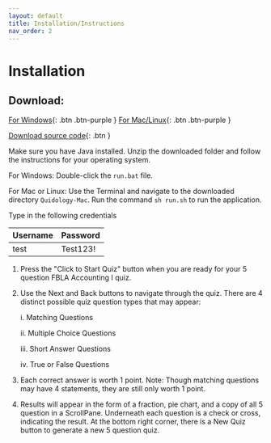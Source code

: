 ```yaml
---
layout: default
title: Installation/Instructions
nav_order: 2
---
```


# Installation

## Download:
[For Windows](https://github.com/Quidology/Quidology-Desktop/releases/download/v1.0-alpha/Quidology-Windows.zip){: .btn .btn-purple }
[For Mac/Linux](https://github.com/Quidology/Quidology-Desktop/releases/download/v1.0-alpha/Quidology-Mac.zip){: .btn .btn-purple }

[Download source code](https://github.com/Quidology/Quidology-Desktop/archive/main.zip){: .btn } 

Make sure you have Java installed. Unzip the downloaded folder and follow the instructions for your operating system.

For Windows:
Double-click the `run.bat` file.

For Mac or Linux:
Use the Terminal and navigate to the downloaded directory `Quidology-Mac`. Run the command `sh run.sh` to run the application.

Type in the following credentials

Username | Password
|---|---|
test | Test123!

1. Press the "Click to Start Quiz" button when you are ready for your 5 question FBLA Accounting I quiz.

2. Use the Next and Back buttons to navigate through the quiz. There are 4 distinct possible quiz question types that may appear:

    i. Matching Questions
    
    ii. Multiple Choice Questions
    
    iii. Short Answer Questions
    
    iv. True or False Questions

3. Each correct answer is worth 1 point. Note: Though matching questions may have 4 statements, they are still only worth 1 point.

4. Results will appear in the form of a fraction, pie chart, and a copy of all 5 question in a ScrollPane. Underneath each question is a check or cross, indicating the result. At the bottom right corner, there is a New Quiz button to generate a new 5 question quiz.
